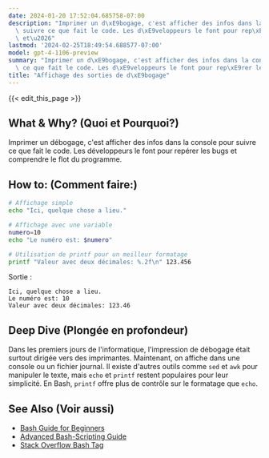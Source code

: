```yaml
---
date: 2024-01-20 17:52:04.685758-07:00
description: "Imprimer un d\xE9bogage, c'est afficher des infos dans la console pour\
  \ suivre ce que fait le code. Les d\xE9veloppeurs le font pour rep\xE9rer les bugs\
  \ et\u2026"
lastmod: '2024-02-25T18:49:54.688577-07:00'
model: gpt-4-1106-preview
summary: "Imprimer un d\xE9bogage, c'est afficher des infos dans la console pour suivre\
  \ ce que fait le code. Les d\xE9veloppeurs le font pour rep\xE9rer les bugs et\u2026"
title: "Affichage des sorties de d\xE9bogage"
---
```


{{< edit_this_page >}}

## What & Why? (Quoi et Pourquoi?)
Imprimer un débogage, c'est afficher des infos dans la console pour suivre ce que fait le code. Les développeurs le font pour repérer les bugs et comprendre le flot du programme.

## How to: (Comment faire:)
```Bash
# Affichage simple
echo "Ici, quelque chose a lieu."

# Affichage avec une variable
numero=10
echo "Le numéro est: $numero"

# Utilisation de printf pour un meilleur formatage
printf "Valeur avec deux décimales: %.2f\n" 123.456
```
Sortie :
```
Ici, quelque chose a lieu.
Le numéro est: 10
Valeur avec deux décimales: 123.46
```

## Deep Dive (Plongée en profondeur)
Dans les premiers jours de l'informatique, l'impression de débogage était surtout dirigée vers des imprimantes. Maintenant, on affiche dans une console ou un fichier journal. Il existe d'autres outils comme `sed` et `awk` pour manipuler le texte, mais `echo` et `printf` restent populaires pour leur simplicité. En Bash, `printf` offre plus de contrôle sur le formatage que `echo`.

## See Also (Voir aussi)
- [Bash Guide for Beginners](https://tldp.org/LDP/Bash-Beginners-Guide/html/)
- [Advanced Bash-Scripting Guide](https://tldp.org/LDP/abs/html/)
- [Stack Overflow Bash Tag](https://stackoverflow.com/questions/tagged/bash)

